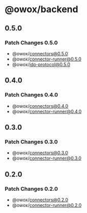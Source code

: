 # @owox/backend

## 0.5.0

### Patch Changes 0.5.0

- @owox/connectors@0.5.0
- @owox/connector-runner@0.5.0
- @owox/idp-protocol@0.5.0

## 0.4.0

### Patch Changes 0.4.0

- @owox/connectors@0.4.0
- @owox/connector-runner@0.4.0

## 0.3.0

### Patch Changes 0.3.0

- @owox/connectors@0.3.0
- @owox/connector-runner@0.3.0

## 0.2.0

### Patch Changes 0.2.0

- @owox/connectors@0.2.0
- @owox/connector-runner@0.2.0
